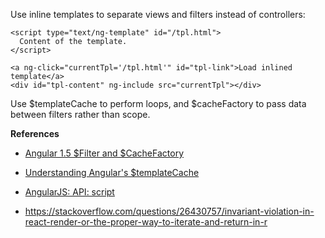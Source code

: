 Use inline templates to separate views and filters instead of controllers:

    <script type="text/ng-template" id="/tpl.html">
      Content of the template.
    </script>

    <a ng-click="currentTpl='/tpl.html'" id="tpl-link">Load inlined template</a>
    <div id="tpl-content" ng-include src="currentTpl"></div>

Use $templateCache to perform loops, and $cacheFactory to pass data between filters rather than scope.

**References**

* [Angular 1.5 $Filter and $CacheFactory](https://www.youtube.com/watch?v=YMReoK4h1qA)

* [Understanding Angular's $templateCache](https://thinkster.io/templatecache-tutorial)

* [AngularJS: API: script](https://docs.angularjs.org/api/ng/directive/script)							

* https://stackoverflow.com/questions/26430757/invariant-violation-in-react-render-or-the-proper-way-to-iterate-and-return-in-r

